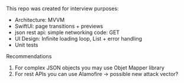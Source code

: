 This repo was created for interview purposes:

- Architecture: MVVM
- SwiftUI: page transitions + previews
- json rest api: simple networking code: GET
- UI Design: Infinite loading loop, List + error handling
- Unit tests

Recommendations
1. For complex JSON objects you may use Objet Mapper library
2. For rest APIs you can use Alamofire -> possible new attack vector?
